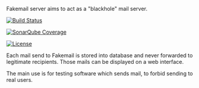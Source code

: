 Fakemail server aims to act as a "blackhole" mail server.

[![Build Status](https://travis-ci.org/patlenain/fakemail-server.svg?branch=master)](https://travis-ci.org/patlenain/fakemail-server)

[![SonarQube Coverage](https://img.shields.io/sonar/https/sonarcloud.io/org.legurun.fakemailserver/coverage.svg)](https://sonarcloud.io/dashboard?id=org.legurun.fakemailserver)

[![License](https://img.shields.io/github/license/patlenain/fakemail-server.svg)](https://raw.githubusercontent.com/patlenain/fakemail-server/master/LICENSE.txt)

Each mail send to Fakemail is stored into database and never forwarded to legitimate recipients.
Those mails can be displayed on a web interface.

The main use is for testing software which sends mail, to forbid sending to real users.
